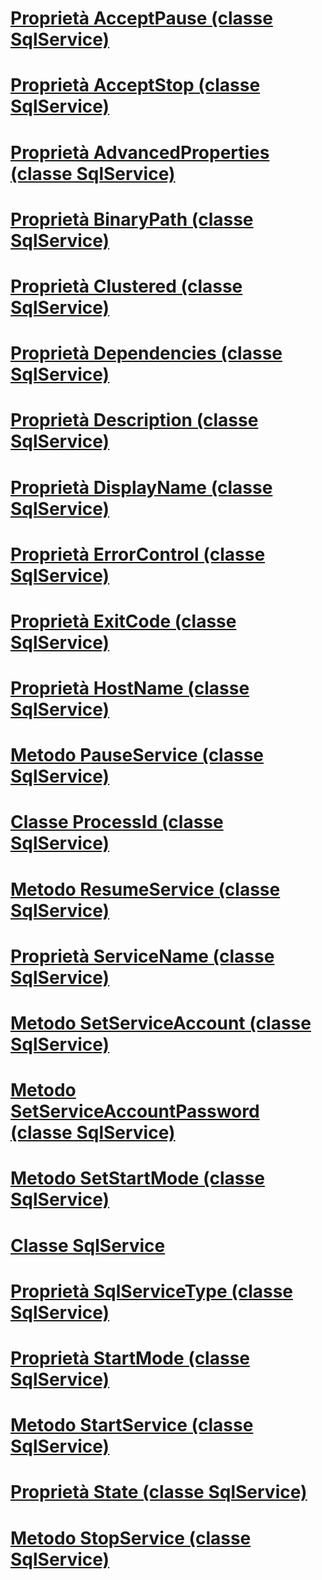 # [Proprietà AcceptPause (classe SqlService)](acceptpause-property-sqlservice-class.md)
# [Proprietà AcceptStop (classe SqlService)](acceptstop-property-sqlservice-class.md)
# [Proprietà AdvancedProperties (classe SqlService)](advancedproperties-property-sqlservice-class.md)
# [Proprietà BinaryPath (classe SqlService)](binarypath-property-sqlservice-class.md)
# [Proprietà Clustered (classe SqlService)](clustered-property-sqlservice-class.md)
# [Proprietà Dependencies (classe SqlService)](dependencies-property-sqlservice-class.md)
# [Proprietà Description (classe SqlService)](description-property-sqlservice-class.md)
# [Proprietà DisplayName (classe SqlService)](displayname-property-sqlservice-class.md)
# [Proprietà ErrorControl (classe SqlService)](errorcontrol-property-sqlservice-class.md)
# [Proprietà ExitCode (classe SqlService)](exitcode-property-sqlservice-class.md)
# [Proprietà HostName (classe SqlService)](hostname-property-sqlservice-class.md)
# [Metodo PauseService (classe SqlService)](pauseservice-method-sqlservice-class.md)
# [Classe ProcessId (classe SqlService)](processid-class-sqlservice-class.md)
# [Metodo ResumeService (classe SqlService)](resumeservice-method-sqlservice-class.md)
# [Proprietà ServiceName (classe SqlService)](servicename-property-sqlservice-class.md)
# [Metodo SetServiceAccount (classe SqlService)](setserviceaccount-method-sqlservice-class.md)
# [Metodo SetServiceAccountPassword (classe SqlService)](setserviceaccountpassword-method-sqlservice-class.md)
# [Metodo SetStartMode (classe SqlService)](setstartmode-method-sqlservice-class.md)
# [Classe SqlService](sqlservice-class.md)
# [Proprietà SqlServiceType (classe SqlService)](sqlservicetype-property-sqlservice-class.md)
# [Proprietà StartMode (classe SqlService)](startmode-property-sqlservice-class.md)
# [Metodo StartService (classe SqlService)](startservice-method-sqlservice-class.md)
# [Proprietà State (classe SqlService)](state-property-sqlservice-class.md)
# [Metodo StopService (classe SqlService)](stopservice-method-sqlservice-class.md)
